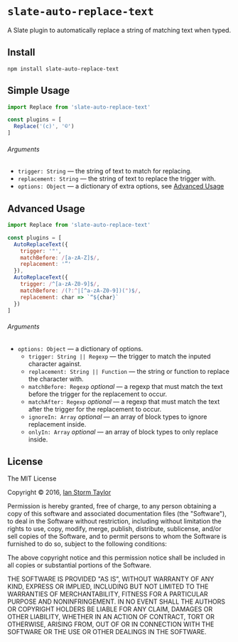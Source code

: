 
# `slate-auto-replace-text`

A Slate plugin to automatically replace a string of matching text when typed.


## Install

```
npm install slate-auto-replace-text
```


## Simple Usage

```js
import Replace from 'slate-auto-replace-text'

const plugins = [
  Replace('(c)', '©')
]
```

###### Arguments

- `trigger: String` — the string of text to match for replacing.
- `replacement: String` — the string of text to replace the trigger with.
- `options: Object` — a dictionary of extra options, see [Advanced Usage](#advanced-usage)

  
## Advanced Usage

```js
import Replace from 'slate-auto-replace-text'

const plugins = [
  AutoReplaceText({
    trigger: '"',
    matchBefore: /[a-zA-Z]$/,
    replacement: '”'
  }),
  AutoReplaceText({
    trigger: /^[a-zA-Z0-9]$/,
    matchBefore: /(?:^|[^a-zA-Z0-9])(")$/,
    replacement: char => `“${char}`
  })
]
```

###### Arguments

- `options: Object` — a dictionary of options.
  - `trigger: String || Regexp` — the trigger to match the inputed character against.
  - `replacement: String || Function` — the string or function to replace the character with.
  - `matchBefore: Regexp` _optional_ — a regexp that must match the text before the trigger for the replacement to occur.
  - `matchAfter: Regexp` _optional_ — a regexp that must match the text after the trigger for the replacement to occur.
  - `ignoreIn: Array` _optional_ — an array of block types to ignore replacement inside.
  - `onlyIn: Array` _optional_ — an array of block types to only replace inside.


## License

The MIT License

Copyright &copy; 2016, [Ian Storm Taylor](https://ianstormtaylor.com)

Permission is hereby granted, free of charge, to any person obtaining a copy of this software and associated documentation files (the "Software"), to deal in the Software without restriction, including without limitation the rights to use, copy, modify, merge, publish, distribute, sublicense, and/or sell copies of the Software, and to permit persons to whom the Software is furnished to do so, subject to the following conditions:

The above copyright notice and this permission notice shall be included in all copies or substantial portions of the Software.

THE SOFTWARE IS PROVIDED "AS IS", WITHOUT WARRANTY OF ANY KIND, EXPRESS OR IMPLIED, INCLUDING BUT NOT LIMITED TO THE WARRANTIES OF MERCHANTABILITY, FITNESS FOR A PARTICULAR PURPOSE AND NONINFRINGEMENT. IN NO EVENT SHALL THE AUTHORS OR COPYRIGHT HOLDERS BE LIABLE FOR ANY CLAIM, DAMAGES OR OTHER LIABILITY, WHETHER IN AN ACTION OF CONTRACT, TORT OR OTHERWISE, ARISING FROM, OUT OF OR IN CONNECTION WITH THE SOFTWARE OR THE USE OR OTHER DEALINGS IN THE SOFTWARE.
